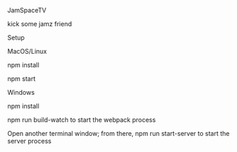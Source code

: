 JamSpaceTV

kick some jamz friend

Setup


MacOS/Linux


npm install

npm start





Windows


npm install

npm run build-watch to start the webpack process

Open another terminal window; from there, npm run start-server to start the server process
